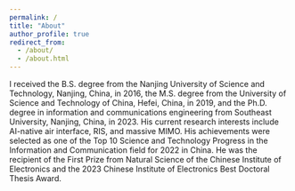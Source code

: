 ```yaml
---
permalink: /
title: "About"
author_profile: true
redirect_from: 
  - /about/
  - /about.html
---
```

I received the B.S. degree from the Nanjing University of Science and Technology, Nanjing, China, in 2016, the M.S. degree from the University of Science and Technology of China, Hefei, China, in 2019, and the Ph.D. degree in information and communications engineering from Southeast University, Nanjing, China, in 2023. His current research interests include AI-native air interface, RIS, and massive MIMO. His achievements were selected as one of the Top 10 Science and Technology Progress in the Information and Communication field for 2022 in China. He was the recipient of the First Prize from Natural Science of the Chinese Institute of Electronics and the 2023 Chinese Institute of Electronics Best Doctoral Thesis Award.


